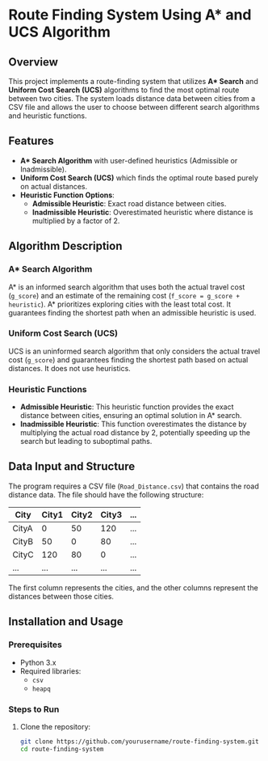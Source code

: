 
# Route Finding System Using A* and UCS Algorithm

## Overview
This project implements a route-finding system that utilizes **A\* Search** and **Uniform Cost Search (UCS)** algorithms to find the most optimal route between two cities. The system loads distance data between cities from a CSV file and allows the user to choose between different search algorithms and heuristic functions.

## Features
- **A\* Search Algorithm** with user-defined heuristics (Admissible or Inadmissible).
- **Uniform Cost Search (UCS)** which finds the optimal route based purely on actual distances.
- **Heuristic Function Options**:
  - **Admissible Heuristic**: Exact road distance between cities.
  - **Inadmissible Heuristic**: Overestimated heuristic where distance is multiplied by a factor of 2.

## Algorithm Description

### A* Search Algorithm
A* is an informed search algorithm that uses both the actual travel cost (`g_score`) and an estimate of the remaining cost (`f_score = g_score + heuristic`). A* prioritizes exploring cities with the least total cost. It guarantees finding the shortest path when an admissible heuristic is used.

### Uniform Cost Search (UCS)
UCS is an uninformed search algorithm that only considers the actual travel cost (`g_score`) and guarantees finding the shortest path based on actual distances. It does not use heuristics.

### Heuristic Functions
- **Admissible Heuristic**: This heuristic function provides the exact distance between cities, ensuring an optimal solution in A* search.
- **Inadmissible Heuristic**: This function overestimates the distance by multiplying the actual road distance by 2, potentially speeding up the search but leading to suboptimal paths.

## Data Input and Structure
The program requires a CSV file (`Road_Distance.csv`) that contains the road distance data. The file should have the following structure:

| City   | City1 | City2 | City3 | ... |
|--------|-------|-------|-------|-----|
| CityA  | 0     | 50    | 120   | ... |
| CityB  | 50    | 0     | 80    | ... |
| CityC  | 120   | 80    | 0     | ... |
| ...    | ...   | ...   | ...   | ... |

The first column represents the cities, and the other columns represent the distances between those cities.

## Installation and Usage

### Prerequisites
- Python 3.x
- Required libraries:
  - `csv`
  - `heapq`

### Steps to Run

1. Clone the repository:
   ```bash
   git clone https://github.com/yourusername/route-finding-system.git
   cd route-finding-system
